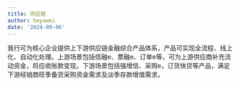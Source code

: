 ```yaml
---
title: 供应链
author: heyawei
date: '2024-09-06'
---
```


我行可为核心企业提供上下游供应链金融综合产品体系，产品可实现全流程、线上化、自动化处理。上游场景包括信融e、票融e、订单e等，可为上游供应商补充流动资金，将应收账款变现。下游场景包括强增信、采购e，订货快贷等产品，满足下游经销商旺季备货采购资金需求及淡季存款增值需求。